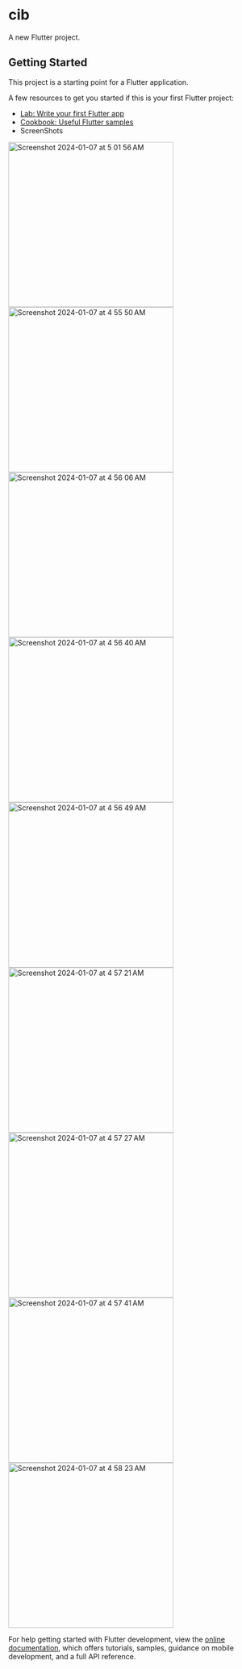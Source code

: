 # cib

A new Flutter project.

## Getting Started

This project is a starting point for a Flutter application.

A few resources to get you started if this is your first Flutter project:

- [Lab: Write your first Flutter app](https://docs.flutter.dev/get-started/codelab)
- [Cookbook: Useful Flutter samples](https://docs.flutter.dev/cookbook)
- ScreenShots
<img width="327" alt="Screenshot 2024-01-07 at 5 01 56 AM" src="https://github.com/ahmedalam782/CibApp/assets/63088248/cad76238-eec6-40f0-8040-13cf72b9d3fb">
<img width="327" alt="Screenshot 2024-01-07 at 4 55 50 AM" src="https://github.com/ahmedalam782/CibApp/assets/63088248/92395714-517d-4839-8852-8ee0c660ca9b">
<img width="327" alt="Screenshot 2024-01-07 at 4 56 06 AM" src="https://github.com/ahmedalam782/CibApp/assets/63088248/48354374-0e04-4410-8f3e-38b124be1e1c">
<img width="327" alt="Screenshot 2024-01-07 at 4 56 40 AM" src="https://github.com/ahmedalam782/CibApp/assets/63088248/6628f165-2d39-4aca-a2b2-e768a94e4efb">
<img width="327" alt="Screenshot 2024-01-07 at 4 56 49 AM" src="https://github.com/ahmedalam782/CibApp/assets/63088248/9d602a20-8f92-4420-8195-70af8f01fa1c">
<img width="327" alt="Screenshot 2024-01-07 at 4 57 21 AM" src="https://github.com/ahmedalam782/CibApp/assets/63088248/e140f5e8-164d-4678-8c33-bcad14f618e3">
<img width="327" alt="Screenshot 2024-01-07 at 4 57 27 AM" src="https://github.com/ahmedalam782/CibApp/assets/63088248/6846def3-11e1-4c66-b30b-f46bda4b7a1b">
<img width="327" alt="Screenshot 2024-01-07 at 4 57 41 AM" src="https://github.com/ahmedalam782/CibApp/assets/63088248/8122d4f6-71a6-421b-8c2f-0a9d54d8491f">
<img width="327" alt="Screenshot 2024-01-07 at 4 58 23 AM" src="https://github.com/ahmedalam782/CibApp/assets/63088248/b3182fef-427e-4665-bc94-e4fd23840b65">

For help getting started with Flutter development, view the
[online documentation](https://docs.flutter.dev/), which offers tutorials,
samples, guidance on mobile development, and a full API reference.
